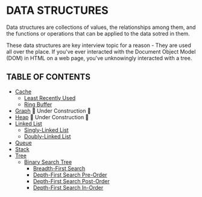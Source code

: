 # DATA STRUCTURES

Data structures are collections of values, the relationships among them, and the functions or operations that can be applied to the data sotred in them.

These data structures are key interview topic for a reason - They are used all over the place. If you've ever interacted with the Document Object Model (DOM) in HTML on a web page, you've unknowingly interacted with a tree.

## TABLE OF CONTENTS

- [Cache](cache)
  - [Least Recently Used](cache/least_recently_used)
  - [Ring Buffer](cache/ring_buffer)
- [Graph](graph) 🚧 Under Construction 🚧
- [Heap](heap) 🚧 Under Construction 🚧
- [Linked List](linked_list)
  - [Singly-Linked List](linked_list/singly_linked_list)
  - [Doubly-Linked List](linked_list/doubly_linked_list)
- [Queue](queue)
- [Stack](stack)
- [Tree](tree)
  - [Binary Search Tree](tree/binary_search_tree)
    - [Breadth-First Search](tree/breadth_first_search)
    - [Depth-First Search Pre-Order](tree/depth_first_search_pre_order)
    - [Depth-First Search Post-Order](tree/depth_first_search_post_order)
    - [Depth-First Search In-Order](tree/depth_first_search_in_order)
